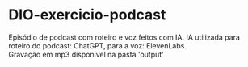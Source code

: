 # DIO-exercicio-podcast
Episódio de podcast com roteiro e voz feitos com IA.
IA utilizada para roteiro do podcast: ChatGPT, para a voz: ElevenLabs.<br>
Gravação em mp3 disponível na pasta 'output'
